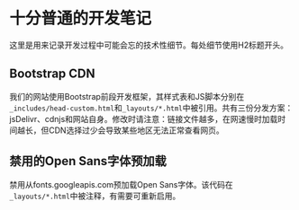 # 十分普通的开发笔记

这里是用来记录开发过程中可能会忘的技术性细节。每处细节使用H2标题开头。

## Bootstrap CDN

我们的网站使用Bootstrap前段开发框架，其样式表和JS脚本分别在`_includes/head-custom.html`和`_layouts/*.html`中被引用。共有三份分发方案：jsDelivr、cdnjs和网站自身。修改时请注意：链接文件越多，在网速慢时加载时间越长，但CDN选择过少会导致某些地区无法正常查看网页。

## 禁用的Open Sans字体预加载

禁用从fonts.googleapis.com预加载Open Sans字体。该代码在`_layouts/*.html`中被注释，有需要可重新启用。
